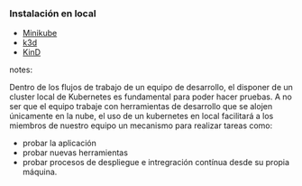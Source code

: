 ### Instalación en local
* <a href="https://minikube.sigs.k8s.io/docs/" target="_blank" rel="noopener noreferrer">Minikube</a>
* <a href="https://k3d.io/" target="_blank" rel="noopener noreferrer">k3d</a>
* <a href="https://kind.sigs.k8s.io/" target="_blank" rel="noopener noreferrer">KinD</a>
</ul>

notes:

Dentro de los flujos de trabajo de un equipo de desarrollo, el disponer de un
cluster local de Kubernetes es fundamental para poder hacer pruebas. A no 
ser que el equipo trabaje con herramientas de desarrollo que se alojen únicamente en 
la nube, el uso de un kubernetes en local facilitará a los miembros de nuestro equipo
un mecanismo para realizar tareas como:

* probar la aplicación
* probar nuevas herramientas
* probar procesos de despliegue e intregración contínua
    desde su propia máquina.
